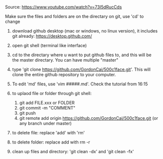 Source: https://www.youtube.com/watch?v=73I5dRucCds

Make sure the files and folders are on the directary on git, use 'cd' to change

1. download github desktop (mac or windows, no linux version), it includes git already:
   https://desktop.github.com/

2. open git shell (terminal like interface)

3. cd to the directary where u want to put github files to, and this will be the master directary. You can have multiple "master"

4. type 'git clone https://github.com/GordonCai/500c1face.git'. This will clone the entire github repository to your computer.

5. To edit 'md' files, use 'vim #####.md'. Check the tutorial from 16:15

6. to uplaod file or folder through git shell:
   1. git add FILE.xxx or FOLDER 
   2. git commit -m "COMMENT" 
   3. git push
   4. git remote add origin https://github.com/GordonCai/500c1face.git (or any branch under master)

7. to delete file:
   replace 'add' with 'rm'

8. to delete folder:
   replace add with rm -r
9. clean up files and directory: 'git clean -dx' and 'git clean -fx'

